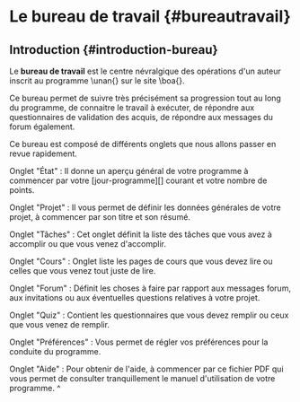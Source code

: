 # Le bureau de travail {#bureautravail}

## Introduction {#introduction-bureau}

Le **bureau de travail** est le centre névralgique des opérations d'un auteur inscrit au programme \unan{} sur le site \boa{}.

Ce bureau permet de suivre très précisément sa progression tout au long du programme, de connaitre le travail à exécuter, de répondre aux questionnaires de validation des acquis, de répondre aux messages du forum également.

Ce bureau est composé de différents onglets que nous allons passer en revue rapidement.

Onglet "État"
: Il donne un aperçu général de votre programme à commencer par votre [jour-programme][] courant et votre nombre de points.

Onglet "Projet"
: Il vous permet de définir les données générales de votre projet, à commencer par son titre et son résumé.

Onglet "Tâches"
: Cet onglet définit la liste des tâches que vous avez à accomplir ou que vous venez d'accomplir.

Onglet "Cours"
: Onglet liste les pages de cours que vous devez lire ou celles que vous venez tout juste de lire.

Onglet "Forum"
: Définit les choses à faire par rapport aux messages forum, aux invitations ou aux éventuelles questions relatives à votre projet.

Onglet "Quiz"
: Contient les questionnaires que vous devez remplir ou ceux que vous venez de remplir.

Onglet "Préférences"
: Vous permet de régler vos préférences pour la conduite du programme.

Onglet "Aide"
: Pour obtenir de l'aide, à commencer par ce fichier PDF qui vous permet de consulter tranquillement le manuel d'utilisation de votre programme.
^
